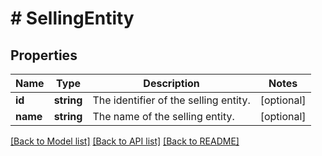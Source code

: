 # # SellingEntity

## Properties

Name | Type | Description | Notes
------------ | ------------- | ------------- | -------------
**id** | **string** | The identifier of the selling entity. | [optional]
**name** | **string** | The name of the selling entity. | [optional]

[[Back to Model list]](../../README.md#models) [[Back to API list]](../../README.md#endpoints) [[Back to README]](../../README.md)
